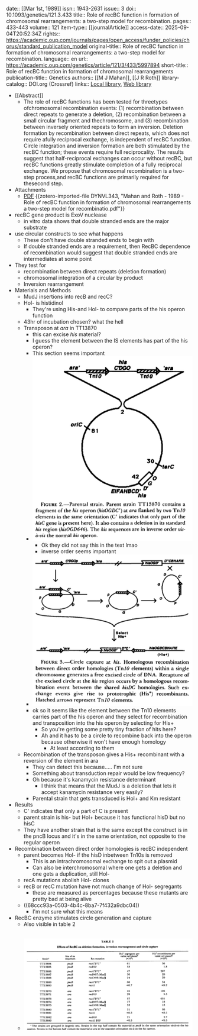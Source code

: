 date:: [[Mar 1st, 1989]]
issn:: 1943-2631
issue:: 3
doi:: 10.1093/genetics/121.3.433
title:: Role of recBC function in formation of chromosomal rearrangements: a two-step model for recombination.
pages:: 433-443
volume:: 121
item-type:: [[journalArticle]]
access-date:: 2025-09-04T20:52:34Z
rights:: https://academic.oup.com/journals/pages/open_access/funder_policies/chorus/standard_publication_model
original-title:: Role of recBC function in formation of chromosomal rearrangements: a two-step model for recombination.
language:: en
url:: https://academic.oup.com/genetics/article/121/3/433/5997894
short-title:: Role of recBC function in formation of chromosomal rearrangements
publication-title:: Genetics
authors:: [[M J Mahan]], [[J R Roth]]
library-catalog:: DOI.org (Crossref)
links:: [Local library](zotero://select/library/items/8XDDI5YD), [Web library](https://www.zotero.org/users/6106196/items/8XDDI5YD)

- [[Abstract]]
	- The role of recBC functions has been tested for threetypes ofchromosomal recombination events: (1) recombination between direct repeats to generate a deletion, (2) recombination between a small circular fragment and thechromosome, and (3) recombination between inversely oriented repeats to form an inversion. Deletion formation by recombination between direct repeats, which does not require afully reciprocal exchange, is independent of recBC function. Circle integration and inversion formation are both stimulated by the recBC function; these events require full reciprocality. The results suggest that half-reciprocal exchanges can occur without recBC, but recBC functions greatly stimulate completion of a fully reciprocal exchange. We propose that chromosomal recombination is a two-step process,and recBC functions are primarily required for thesecond step.
- Attachments
	- [PDF](zotero://select/library/items/DYNVL343) {{zotero-imported-file DYNVL343, "Mahan and Roth - 1989 - Role of recBC function in formation of chromosomal rearrangements a two-step model for recombinatio.pdf"}}
- recBC gene product is ExoV nuclease
	- in vitro data shows that double stranded ends are the major substrate
- use circular constructs to see what happens
	- These don't have double stranded ends to begin with
	- If double stranded ends are a requirement, then RecBC dependence of recombination would suggest that double stranded ends are intermediates at some point
- They test for
	- recombination between direct repeats (deletion formation)
	- chromosomal integration of a circular by product
	- Inversion rearrangement
- Materials and Methods
	- MudJ insertions into recB and recC?
	- Hol- is histidinol
		- They're using His-and Hol- to compare parts of the his operon function
	- 43hr of incubation chosen? what the hell
	- Transposon at *ara* in TT13870
		- this can excise *his* material?
		- I guess the element between the IS elements has part of the his operon?
		- This section seems important
		- ![image.png](../assets/image_1758250141177_0.png)
			- Ok they did not say this in the text lmao
			- inverse order seems important
		- ![image.png](../assets/image_1758249948630_0.png)
		- ok so it seems like the element between the Tn10 elements carries part of the his operon and they select for recombination and transposition into the his operon by selecting for His+
			- So you're getting some pretty tiny fraction of hits here?
			- Ah and it has to be a circle to recombine back into the operon because otherwise it won't have enough homology
				- At least according to them
	- Recombination of the transposon gives a His+ recombinant with a reversion of the element in ara
		- They can detect this because..... I'm not sure
		- Something about transduction repair would be low frequency?
		- Oh because it's kanamycin resistance determinant
			- I think that means that the MudJ is a deletion that lets it accept kanamycin resistance very easily?
		- Parental strain that gets transduced is Hol+ and Km resistant
- Results
	- C' indicates that only a part of C is present
	- parent strain is his- but Hol+ because it has functional hisD but no hisC
	- They have another strain that is the same except the construct is in the pncB locus and it's in the same orientation, not opposite to the regular operon
- Recombination between direct order homologies is recBC independent
	- parent becomes Hol- if the hisD inbetween Tn10s is removed
		- This is an intrachromosomal exchange to spit out a plasmid
		- Can also be interchromosomal where one gets a deletion and one gets a duplication, still Hol-
	- recA mutations abolish Hol- clones
	- recB or recC mutation have not much change of Hol- segregants
		- these are measured as percentages because these mutants are pretty bad at being alive
	- ((68ccc93a-0503-4b4c-8ba7-7f432a9dbc04))
		- I'm not sure what this means
- RecBC enzyme stimulates circle generation and capture
	- Also visible in table 2
	- ![image.png](../assets/image_1758251589769_0.png)
		-